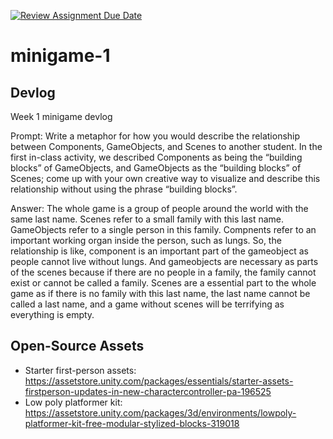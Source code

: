 [![Review Assignment Due Date](https://classroom.github.com/assets/deadline-readme-button-22041afd0340ce965d47ae6ef1cefeee28c7c493a6346c4f15d667ab976d596c.svg)](https://classroom.github.com/a/d-DorLAf)
# minigame-1
## Devlog
Week 1 minigame devlog

Prompt:
Write a metaphor for how you would describe the relationship between Components, GameObjects, and Scenes to another student. In the first in-class activity, we described Components as being the “building blocks” of GameObjects, and GameObjects as the “building blocks” of Scenes; come up with your own creative way to visualize and describe this relationship without using the phrase “building blocks”.

Answer:
The whole game is a group of people around the world with the same last name. 
Scenes refer to a small family with this last name.
GameObjects refer to a single person in this family.
Compnents refer to an important working organ inside the person, such as lungs. 
So, the relationship is like, component is an important part of the gameobject as people cannot live without lungs. And gameobjects are necessary as parts of the scenes because if there are no people in a family, the family cannot exist or cannot be called a family. Scenes are a essential part to the whole game as if there is no family with this last name, the last name cannot be called a last name, and a game without scenes will be terrifying as everything is empty. 

## Open-Source Assets
- Starter first-person assets: https://assetstore.unity.com/packages/essentials/starter-assets-firstperson-updates-in-new-charactercontroller-pa-196525
- Low poly platformer kit: https://assetstore.unity.com/packages/3d/environments/lowpoly-platformer-kit-free-modular-stylized-blocks-319018 
